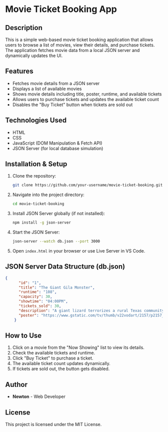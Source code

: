 # Movie Ticket Booking App

## Description
This is a simple web-based movie ticket booking application that allows users to browse a list of movies, view their details, and purchase tickets. The application fetches movie data from a local JSON server and dynamically updates the UI.

## Features
- Fetches movie details from a JSON server
- Displays a list of available movies
- Shows movie details including title, poster, runtime, and available tickets
- Allows users to purchase tickets and updates the available ticket count
- Disables the "Buy Ticket" button when tickets are sold out

## Technologies Used
- HTML
- CSS
- JavaScript (DOM Manipulation & Fetch API)
- JSON Server (for local database simulation)

## Installation & Setup
1. Clone the repository:
   ```sh
   git clone https://github.com/your-username/movie-ticket-booking.git
   ```
2. Navigate into the project directory:
   ```sh
   cd movie-ticket-booking
   ```
3. Install JSON Server globally (if not installed):
   ```sh
   npm install -g json-server
   ```
4. Start the JSON Server:
   ```sh
   json-server --watch db.json --port 3000
   ```
5. Open `index.html` in your browser or use Live Server in VS Code.

## JSON Server Data Structure (db.json)
```json
{
      "id": "1",
      "title": "The Giant Gila Monster",
      "runtime": "108",
      "capacity": 30,
      "showtime": "04:00PM",
      "tickets_sold": 30,
      "description": "A giant lizard terrorizes a rural Texas community and a heroic teenager attempts to destroy the creature.",
      "poster": "https://www.gstatic.com/tv/thumb/v22vodart/2157/p2157_v_v8_ab.jpg"
    }
```

## How to Use
1. Click on a movie from the "Now Showing" list to view its details.
2. Check the available tickets and runtime.
3. Click "Buy Ticket" to purchase a ticket.
4. The available ticket count updates dynamically.
5. If tickets are sold out, the button gets disabled.

## Author
- **Newton** - Web Developer

## License
This project is licensed under the MIT License.

